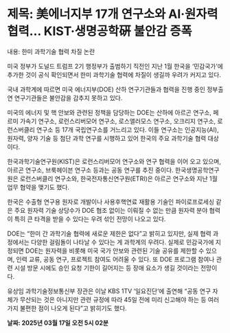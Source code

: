 # **제목: 美에너지부 17개 연구소와 AI·원자력 협력… KIST·생명공학硏 불안감 증폭**

  내용: 한미 과학기술 협력 차질 논란

미국 정부가 도널드 트럼프 2기 행정부가 출범하기 직전인 지난 1월 한국을 ‘민감국가’에 추가한 것이 공식 확인되면서 한미 과학기술 협력에 차질이 생길까 우려가 커지고 있다.

국내 과학계에 따르면 미국 에너지부(DOE) 산하 연구기관들과 협력을 진행 중인 정부출연 연구기관들은 불안감을 감추지 못하고 있다.

미국의 에너지 및 핵 안보와 관련된 정책을 담당하는 DOE는 산하에 아르곤 연구소, 페르미 가속기 연구소, 로런스리버모어 연구소, 로스앨러모스 연구소, 오크리지 연구소, 로런스버클리 연구소 등 17개 국립연구소를 거느리고 있다. 이들 연구소는 인공지능(AI), 원자력, 양자 기술 등 첨단 과학 연구를 시행하고 있어 한국의 주요 과학기술 협력 대상이다.

한국과학기술연구원(KIST)은 로런스리버모어 연구소와 연구 협력을 이어 오고 있으며, 아르곤 연구소, 브룩헤이븐 연구소 등과는 공동 연구를 추진 중이다. 한국생명공학연구원은 로런스버클리 연구소와, 한국전자통신연구원(ETRI)은 아르곤 연구소와 지난 1월 업무 협약을 맺기도 했다.

한국은 수출형 연구용 원자로 개발이나 사용후핵연료 재활용 기술인 파이로프로세싱 같은 주요 원자력 기술 상당수가 DOE 협조 없이는 이뤄질 수 없는 만큼 원자력 분야 협력이 특히 큰 타격을 받을 수 있다는 우려 섞인 전망이 나오고 있다.

DOE는 “한미 간 과학기술 협력에 새로운 제한은 없다”고 밝히고 있지만, 실제 협력 과정에서는 다양한 걸림돌이 나타날 수 있다는 게 과학계의 우려다. 실제로 민감국가에 지정되면 DOE는 원자력을 비롯해 미국 국가 안보와 관련된 기술 공유를 제한할 수 있으며, 인력 교류, 공동 연구, 프로젝트 참여도 어려울 수 있다. 또 DOE 프로그램 참여나 관련 시설 방문 시에도 승인 요청 기한이 길어지는 등 장애 요소가 생길 것이라는 전망이다. 

유상임 과학기술정보통신부 장관은 이날 KBS 1TV ‘일요진단’에 출연해 “공동 연구 자체가 무산되는 것은 아니지만 관련 규정에 따라 45일 전에 미리 신고해야 하는 등 여러 가지 불편한 점이 나오게 된다”고 밝히기도 했다.

  **날짜: 2025년 03월 17일 오전 5시 02분**